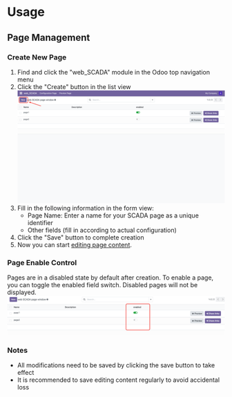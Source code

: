 # Usage

## Page Management

### Create New Page

1. Find and click the "web_SCADA" module in the Odoo top navigation menu
2. Click the "Create" button in the list view
![Create page](./new_page.png)
3. Fill in the following information in the form view:
   - Page Name: Enter a name for your SCADA page as a unique identifier
   - Other fields (fill in according to actual configuration)
4. Click the "Save" button to complete creation
5. Now you can start [editing page content](./usage/ui-introduction).

### Page Enable Control

Pages are in a disabled state by default after creation. To enable a page, you can toggle the enabled field switch. Disabled pages will not be displayed.
![Enable page](./enabled_switch.png)

### Notes

- All modifications need to be saved by clicking the save button to take effect
- It is recommended to save editing content regularly to avoid accidental loss 